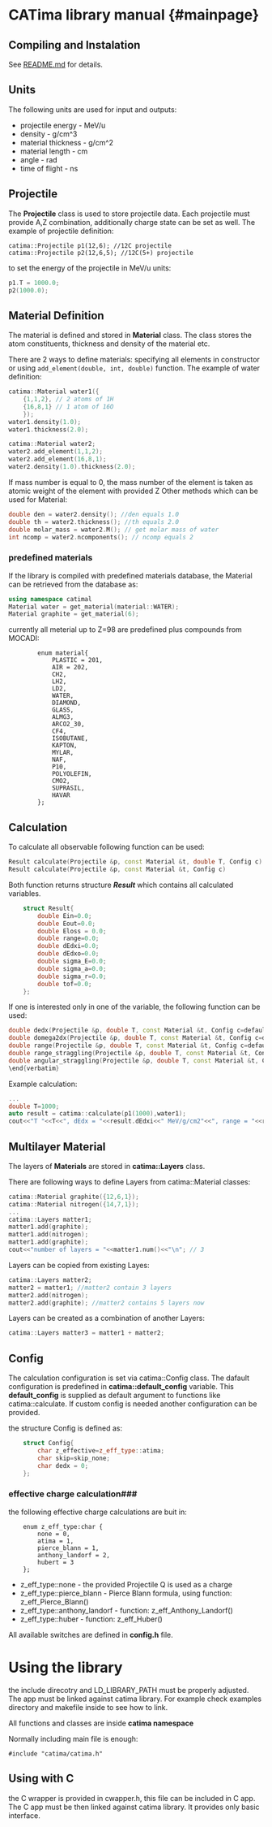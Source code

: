 CATima library manual                   {#mainpage}
=====================

Compiling and Instalation
-------------------------
See [README.md](README.md) for details.

Units
------
The following units are used for input and outputs:
  * projectile energy - MeV/u
  * density - g/cm^3
  * material thickness - g/cm^2
  * material length - cm
  * angle - rad
  * time of flight - ns


Projectile
----------
The __Projectile__ class is used to store projectile data.
Each projectile must provide A,Z combination, additionally charge state can be set as well.
The example of projectile definition:
~~~~~~~~~~~~~~~~~~~{.cpp}
catima::Projectile p1(12,6); //12C projectile
catima::Projectile p2(12,6,5); //12C(5+) projectile
~~~~~~~~~~~~~~~~~~~

to set the energy of the projectile in MeV/u units:
```cpp
p1.T = 1000.0;
p2(1000.0);
```

Material Definition
-------------------
The material is defined and stored in __Material__ class.
The class stores the atom constituents, thickness and density of the material etc.

There are 2 ways to define materials: specifying all elements in constructor or using `add_element(double, int, double)` function.
The example of water definition:

```cpp
catima::Material water1({
	{1,1,2}, // 2 atoms of 1H
	{16,8,1} // 1 atom of 16O
	});
water1.density(1.0);
water1.thickness(2.0); 

catima::Material water2;
water2.add_element(1,1,2);
water2.add_element(16,8,1);
water2.density(1.0).thickness(2.0);
```
If mass number is equal to 0, the mass number of the element is taken as atomic weight of the element with provided Z
Other methods which can be used for Material:
```cpp
double den = water2.density(); //den equals 1.0
double th = water2.thickness(); //th equals 2.0
double molar_mass = water2.M(); // get molar mass of water
int ncomp = water2.ncomponents(); // ncomp equals 2
```

### predefined materials ###
If the library is compiled with predefined materials database, the Material can be retrieved from the database as:
```cpp
using namespace catimal
Material water = get_material(material::WATER);
Material graphite = get_material(6);
```
currently all meterial up to Z=98 are predefined plus compounds from MOCADI:
```
        enum material{
            PLASTIC = 201,
            AIR = 202,
            CH2,
            LH2,
            LD2,
            WATER,
            DIAMOND,
            GLASS,
            ALMG3,
            ARCO2_30,
            CF4,
            ISOBUTANE,
            KAPTON,
            MYLAR,
            NAF,
            P10,
            POLYOLEFIN,
            CMO2,
            SUPRASIL,
            HAVAR
        };
```
	

Calculation
-----------
To calculate all observable following function can be used:
```cpp
Result calculate(Projectile &p, const Material &t, double T, Config c)
Result calculate(Projectile &p, const Material &t, Config c)
```

Both function returns structure ___Result___ which contains all calculated variables.

```cpp
    struct Result{
        double Ein=0.0;
        double Eout=0.0;
        double Eloss = 0.0;
        double range=0.0;
        double dEdxi=0.0;
        double dEdxo=0.0;
        double sigma_E=0.0;
        double sigma_a=0.0;
        double sigma_r=0.0;
        double tof=0.0;   
    };
```


If one is interested only in one of the variable, the following function can be used:

```cpp
double dedx(Projectile &p, double T, const Material &t, Config c=default_config);
double domega2dx(Projectile &p, double T, const Material &t, Config c=default_config);
double range(Projectile &p, double T, const Material &t, Config c=default_config);
double range_straggling(Projectile &p, double T, const Material &t, Config c=default_config);
double angular_straggling(Projectile &p, double T, const Material &t, Config c=default_config);
\end{verbatim}
```

Example calculation:
```cpp
...
double T=1000;
auto result = catima::calculate(p1(1000),water1);
cout<<"T "<<T<<", dEdx = "<<result.dEdxi<<" MeV/g/cm2"<<", range = "<<result.range<<" g/cm2"<<endl;
```

Multilayer Material
-------------------
The layers of __Materials__ are stored in __catima::Layers__ class.

There are following ways to define Layers from catima::Material classes:


```cpp
catima::Material graphite({12,6,1});
catima::Material nitrogen({14,7,1});
...
catima::Layers matter1;
matter1.add(graphite);
matter1.add(nitrogen);
matter1.add(graphite);
cout<<"number of layers = "<<matter1.num()<<"\n"; // 3
```
Layers can be copied from existing Layes:
```cpp
catima::Layers matter2;
matter2 = matter1; //matter2 contain 3 layers
matter2.add(nitrogen); 
matter2.add(graphite); //matter2 contains 5 layers now
```

Layers can be created as a combination of another Layers:
```cpp
catima::Layers matter3 = matter1 + matter2;
```

Config
------
The calculation configuration is set via catima::Config class. The dafault configuration is predefined in __catima::default_config__ variable.
This __default_config__ is supplied as default argument to functions like catima::calculate. If custom config is needed another configuration can be provided.

the structure Config is defined as:
```cpp
    struct Config{
        char z_effective=z_eff_type::atima;
        char skip=skip_none;
        char dedx = 0;
    };
```

### effective charge calculation###
the following effective charge calculations are buit in:
```
    enum z_eff_type:char {
        none = 0,
        atima = 1,
        pierce_blann = 1,  
        anthony_landorf = 2,
        hubert = 3
    };
```
  * z_eff_type::none - the provided Projectile Q is used as a charge
  * z_eff_type::pierce_blann - Pierce Blann formula, using function: z_eff_Pierce_Blann()
  * z_eff_type::anthony_landorf - function: z_eff_Anthony_Landorf()
  * z_eff_type::huber - function: z_eff_Huber()




All available switches are defined in __config.h__ file.



Using the library
=================
the include direcotry and LD_LIBRARY_PATH must be properly adjusted.
The app must be linked against catima library.
For example check examples directory and makefile inside to see how to link.

All functions and classes are inside __catima namespace__

Normally including main file is enough:
```cppp
#include "catima/catima.h"
```


Using with C
-------------
the C wrapper is provided in cwapper.h, this file can be included in C app. The C app must be then linked against catima library.
It provides only basic interface.



